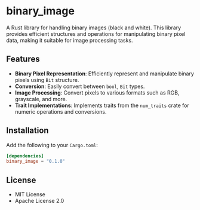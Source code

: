 # binary_image

A Rust library for handling binary images (black and white).
This library provides efficient structures and operations for
manipulating binary pixel data, making it suitable for image processing tasks.

## Features

- **Binary Pixel Representation**:
  Efficiently represent and manipulate binary pixels
  using `Bit` structure.
- **Conversion**: Easily convert between `bool`, `Bit` types.
- **Image Processing**: Convert pixels to various
  formats such as RGB, grayscale, and more.
- **Trait Implementations**: Implements traits from the `num_traits`
  crate for numeric operations and conversions.

## Installation

Add the following to your `Cargo.toml`:

```toml
[dependencies]
binary_image = "0.1.0"
```

## License

- MIT License
- Apache License 2.0
